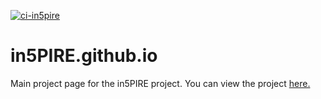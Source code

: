[![ci-in5pire](https://github.com/ICS-414-In5PIRE/in5PIRE-code/actions/workflows/ci.yml/badge.svg)](https://github.com/ICS-414-In5PIRE/in5PIRE-code/actions/workflows/ci.yml)

# in5PIRE.github.io
Main project page for the in5PIRE project. You can view the project [here.](https://github.com/ICS-414-In5PIRE/in5PIRE-code)